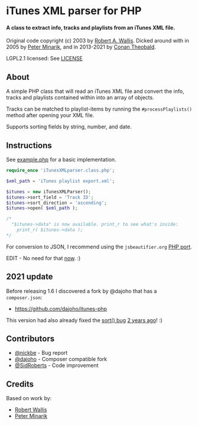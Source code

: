 iTunes XML parser for PHP
==========================

#### A class to extract info, tracks and playlists from an iTunes XML file.

Original code copyright (c) 2003 by [Robert A. Wallis](https://github.com/robert-wallis).
Dicked around with in 2005 by [Peter Minarik](https://peterminarik.com/),
and in 2013-2021 by [Conan Theobald](https://github.com/shuckster).

LGPL2.1 licensed: See [LICENSE](LICENSE)

## About

A simple PHP class that will read an iTunes XML file and convert the info,
tracks and playlists contained within into an array of objects.

Tracks can be matched to playlist-items by running the `#processPlaylists()`
method after opening your XML file.

Supports sorting fields by string, number, and date.

## Instructions

See [example.php](example.php) for a basic implementation.

```php
require_once 'iTunesXMLparser.class.php';

$xml_path = 'iTunes playlist export.xml';

$itunes = new iTunesXMLParser();
$itunes->sort_field = 'Track ID';
$itunes->sort_direction = 'ascending';
$itunes->open( $xml_path );

/*
  "$itunes->data" is now available. print_r to see what's inside:
    print_r( $itunes->data );
*/

```

For conversion to JSON, I recommend using the `jsbeautifier.org`
[PHP port](https://github.com/einars/js-beautify/tree/attic-php/php).

EDIT - No need for that [now](https://www.php.net/manual/en/function.json-encode.php). :)

## 2021 update

Before releasing 1.6 I discovered a fork by @dajoho that has a `composer.json`:

*   https://github.com/dajoho/itunes-php

This version had also already fixed the [sort() bug](https://github.com/shuckster/iTunes-XML-parser-for-PHP/commit/1d02fb4c0b93309712f8bcf1733d2746cdb90737) [2 years ago](https://github.com/dajoho/itunes-php/commit/eb28d8a3873607dc57aa412f6cffcafa58173f57)! :)

## Contributors

*   [@nickbe](https://github.com/nickbe) - Bug report
*   [@dajoho](https://github.com/dajoho) - Composer compatible fork
*   [@SidRoberts](https://github.com/SidRoberts) - Code improvement


## Credits

Based on work by:

*   [Robert Wallis](https://github.com/robert-wallis)
*   [Peter Minarik](https://peterminarik.com/)
